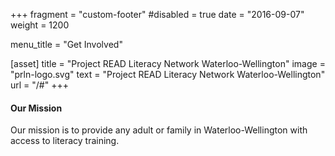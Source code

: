 +++
fragment = "custom-footer"
#disabled = true
date = "2016-09-07"
weight = 1200

menu_title = "Get Involved"

[asset]
  title = "Project READ Literacy Network Waterloo-Wellington"
  image = "prln-logo.svg"
  text = "Project READ Literacy Network Waterloo-Wellington"
  url = "/#"
+++

#### Our Mission

Our mission is to provide any adult or family in Waterloo-Wellington with access to literacy training.